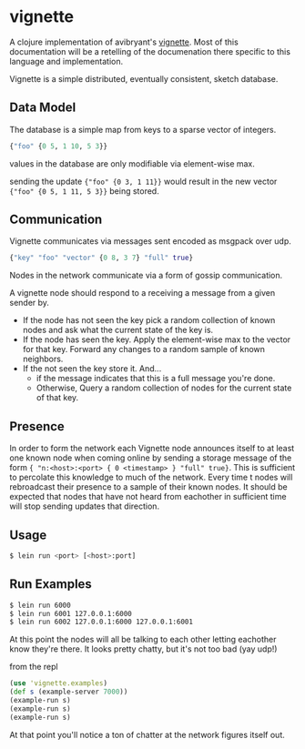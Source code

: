 # vignette

A clojure implementation of avibryant's [vignette](https://github.com/avibryant/vignette). Most of this documentation will be a retelling of the documenation there specific to this language and implementation.

Vignette is a simple distributed, eventually consistent, sketch database.

## Data Model

The database is a simple map from keys to a sparse vector of integers.


```clojure
{"foo" {0 5, 1 10, 5 3}}
```

values in the database are only modifiable via element-wise max.

sending the update `{"foo" {0 3, 1 11}}` would result in the new vector `{"foo" {0 5, 1 11, 5 3}}` being stored.

## Communication

Vignette communicates via messages sent encoded as msgpack over udp.

```clojure
{"key" "foo" "vector" {0 8, 3 7} "full" true}
```

Nodes in the network communicate via a form of gossip communication.

A vignette node should respond to a receiving a message from a given sender by.

* If the node has not seen the key pick a random collection of known nodes and ask what the current state of the key is.
* If the node has seen the key. Apply the element-wise max to the vector for that key. Forward any changes to a random sample of known neighbors.
* If the not seen the key store it. And...
  * if the message indicates that this is a full message you're done.
  * Otherwise, Query a random collection of nodes for the current state of that key.

## Presence

In order to form the network each Vignette node announces itself to at least one known node when coming online by sending a storage message of the form `{ "n:<host>:<port> { 0 <timestamp> } "full" true}`. This is sufficient to percolate this knowledge to much of the network. Every time t nodes will rebroadcast their presence to a sample of their known nodes. It should be expected that nodes that have not heard from eachother in sufficient time will stop sending updates that direction.

## Usage

```bash
$ lein run <port> [<host>:port]
```

## Run Examples

```bash
$ lein run 6000
$ lein run 6001 127.0.0.1:6000
$ lein run 6002 127.0.0.1:6000 127.0.0.1:6001
```

At this point the nodes will all be talking to each other letting eachother know they're there. It looks pretty chatty, but it's not too bad (yay udp!)

from the repl

```clojure
(use 'vignette.examples)
(def s (example-server 7000))
(example-run s)
(example-run s)
(example-run s)
```

At that point you'll notice a ton of chatter at the network figures itself out.


